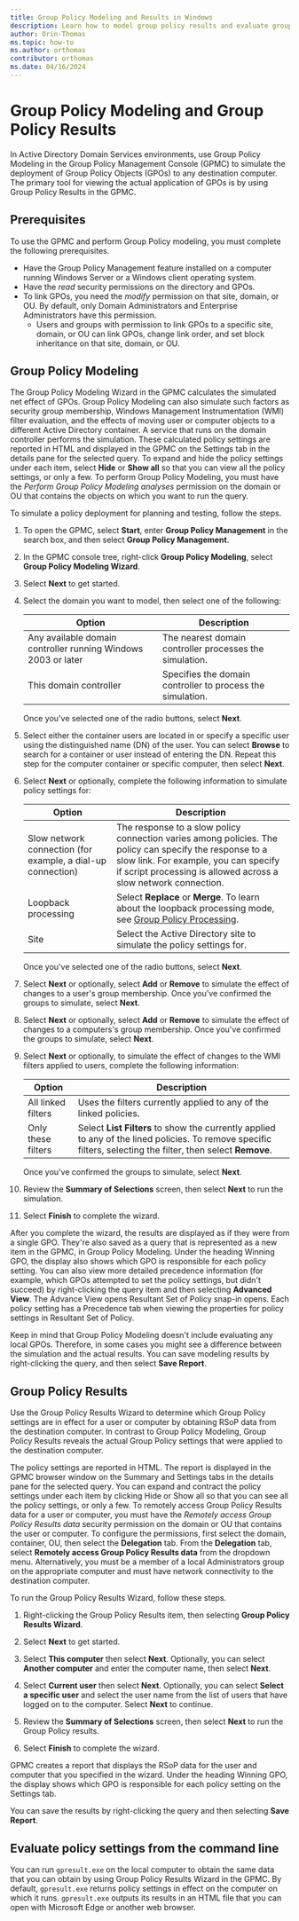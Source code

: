 ```yaml
---
title: Group Policy Modeling and Results in Windows
description: Learn how to model group policy results and evaluate group policy settings using the Group Policy Management Console in Windows Server.
author: Orin-Thomas
ms.topic: how-to
ms.author: orthomas
contributor: orthomas
ms.date: 04/16/2024
---
```


# Group Policy Modeling and Group Policy Results

In Active Directory Domain Services environments, use Group Policy Modeling in the Group Policy Management Console (GPMC) to simulate the deployment of Group Policy Objects (GPOs) to any destination computer. The primary tool for viewing the actual application of GPOs is by using Group Policy Results in the GPMC.

## Prerequisites

To use the GPMC and perform Group Policy modeling, you must complete the following prerequisites.

- Have the Group Policy Management feature installed on a computer running Windows Server or a Windows client operating system.
- Have the _read_ security permissions on the directory and GPOs.
- To link GPOs, you need the _modify_ permission on that site, domain, or OU. By default, only Domain Administrators and Enterprise Administrators have this permission.
  - Users and groups with permission to link GPOs to a specific site, domain, or OU can link GPOs, change link order, and set block inheritance on that site, domain, or OU.

## Group Policy Modeling

The Group Policy Modeling Wizard in the GPMC calculates the simulated net effect of GPOs. Group Policy Modeling can also simulate such factors as security group membership, Windows Management Instrumentation (WMI) filter evaluation, and the effects of moving user or computer objects to a different Active Directory container. A service that runs on the domain controller performs the simulation. These calculated policy settings are reported in HTML and displayed in the GPMC on the Settings tab in the details pane for the selected query. To expand and hide the policy settings under each item, select **Hide** or **Show all** so that you can view all the policy settings, or only a few. To perform Group Policy Modeling, you must have the _Perform Group Policy Modeling analyses_ permission on the domain or OU that contains the objects on which you want to run the query.

To simulate a policy deployment for planning and testing, follow the steps.

1. To open the GPMC, select **Start**, enter **Group Policy Management** in the search box, and then select **Group Policy Management**.

1. In the GPMC console tree, right-click **Group Policy Modeling**, select **Group Policy Modeling Wizard**.

1. Select **Next** to get started.

1. Select the domain you want to model, then select one of the following:

   | Option | Description |
   |-|-|
   | Any available domain controller running Windows 2003 or later | The nearest domain controller processes the simulation. |
   | This domain controller | Specifies the domain controller to process the simulation. |

   Once you've selected one of the radio buttons, select **Next**.

1. Select either the container users are located in or specify a specific user using the distinguished name (DN) of the user. You can select **Browse** to search for a container or user instead of entering the DN. Repeat this step for the computer container or specific computer, then select **Next**.

1. Select **Next** or optionally, complete the following information to simulate policy settings for:

   | Option | Description |
   |-|-|
   | Slow network connection (for example, a dial-up connection) | The response to a slow policy connection varies among policies. The policy can specify the response to a slow link. For example, you can specify if script processing is allowed across a slow network connection. |
   | Loopback processing | Select **Replace** or **Merge**. To learn about the loopback processing mode, see [Group Policy Processing](group-policy-processing.md). |
   | Site | Select the Active Directory site to simulate the policy settings for. |

   Once you've selected one of the radio buttons, select **Next**.

1. Select **Next** or optionally, select **Add** or **Remove** to simulate the effect of changes to a user's group membership. Once you've confirmed the groups to simulate, select **Next**.

1. Select **Next** or optionally, select **Add** or **Remove** to simulate the effect of changes to a computers's group membership. Once you've confirmed the groups to simulate, select **Next**.

1. Select **Next** or optionally, to simulate the effect of changes to the WMI filters applied to users, complete the following information:

   | Option | Description |
   |-|-|
   | All linked filters | Uses the filters currently applied to any of the linked policies. |
   | Only these filters | Select **List Filters** to show the currently applied to any of the lined policies. To remove specific filters, selecting the filter, then select **Remove**. |

   Once you've confirmed the groups to simulate, select **Next**.

1. Review the **Summary of Selections** screen, then select **Next** to run the simulation.

1. Select **Finish** to complete the wizard.

After you complete the wizard, the results are displayed as if they were from a single GPO. They're also saved as a query that is represented as a new item in the GPMC, in Group Policy Modeling. Under the heading Winning GPO, the display also shows which GPO is responsible for each policy setting. You can also view more detailed precedence information (for example, which GPOs attempted to set the policy settings, but didn't succeed) by right-clicking the query item and then selecting **Advanced View**. The Advance View opens Resultant Set of Policy snap-in opens. Each policy setting has a Precedence tab when viewing the properties for policy settings in Resultant Set of Policy.

Keep in mind that Group Policy Modeling doesn't include evaluating any local GPOs. Therefore, in some cases you might see a difference between the simulation and the actual results. You can save modeling results by right-clicking the query, and then select **Save Report**.

## Group Policy Results

Use the Group Policy Results Wizard to determine which Group Policy settings are in effect for a user or computer by obtaining RSoP data from the destination computer. In contrast to Group Policy Modeling, Group Policy Results reveals the actual Group Policy settings that were applied to the destination computer.

The policy settings are reported in HTML. The report is displayed in the GPMC browser window on the Summary and Settings tabs in the details pane for the selected query. You can expand and contract the policy settings under each item by clicking Hide or Show all so that you can see all the policy settings, or only a few. To remotely access Group Policy Results data for a user or computer, you must have the _Remotely access Group Policy Results data_ security permission on the domain or OU that contains the user or computer. To configure the permissions, first select the domain, container, OU, then select the **Delegation** tab. From the **Delegation** tab, select **Remotely access Group Policy Results data** from the dropdown menu. Alternatively, you must be a member of a local Administrators group on the appropriate computer and must have network connectivity to the destination computer.

To run the Group Policy Results Wizard, follow these steps.

1. Right-clicking the Group Policy Results item, then selecting **Group Policy Results Wizard**.

1. Select **Next** to get started.
1. Select **This computer** then select **Next**. Optionally, you can select **Another computer** and enter the computer name, then select **Next**.
1. Select **Current user** then select **Next**. Optionally, you can select **Select a specific user** and select the user name from the list of users that have logged on to the computer. Select **Next** to continue.
1. Review the **Summary of Selections** screen, then select **Next** to run the Group Policy results.
1. Select **Finish** to complete the wizard.

GPMC creates a report that displays the RSoP data for the user and computer that you specified in the wizard. Under the heading Winning GPO, the display shows which GPO is responsible for each policy setting on the Settings tab.

You can save the results by right-clicking the query and then selecting **Save Report**.

## Evaluate policy settings from the command line

You can run `gpresult.exe` on the local computer to obtain the same data that you can obtain by using Group Policy Results Wizard in the GPMC. By default, `gpresult.exe` returns policy settings in effect on the computer on which it runs. `gpresult.exe` outputs its results in an HTML file that you can open with Microsoft Edge or another web browser.
